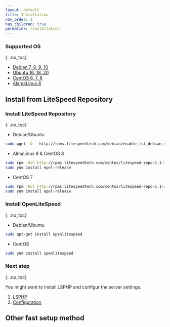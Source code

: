 ```yaml
---
layout: default
title: Installation
nav_order: 2
has_children: true
permalink: /installation
---
```


### Supported OS 
{: .no_toc}
- [Debian 7, 8, 9, 10](https://www.debian.org/distrib/)
- [Ubuntu 16, 18, 20](https://www.ubuntu.com/download)
- [CentOS 6, 7, 8](https://www.centos.org/download/)
- [AlamaLinux 8](https://mirrors.almalinux.org/isos.html)


## Install from LiteSpeed Repository

### Install LiteSpeed Repository
{: .no_toc}

- Debian/Ubuntu
```bash
sudo wget -O - http://rpms.litespeedtech.com/debian/enable_lst_debian_repo.sh | sudo bash
```
- AlmaLinux 8 & CentOS 8
```bash
sudo rpm -Uvh http://rpms.litespeedtech.com/centos/litespeed-repo-1.1-1.el8.noarch.rpm
sudo yum install epel-release
```
- CentOS 7
```bash
sudo rpm -Uvh http://rpms.litespeedtech.com/centos/litespeed-repo-1.1-1.el7.noarch.rpm
sudo yum install epel-release
```

### Install OpenLiteSpeed
{: .no_toc}

- Debian/Ubuntu
```bash
sudo apt-get install openlitespeed
```
- CentOS
```bash
sudo yum install openlitespeed
```

### Next step
{: .no_toc} 

You might want to install LSPHP and configur the server settings. 
1. [LSPHP](/docs/php)
2. [Configuration](/docs/configuration)

## Other fast setup method